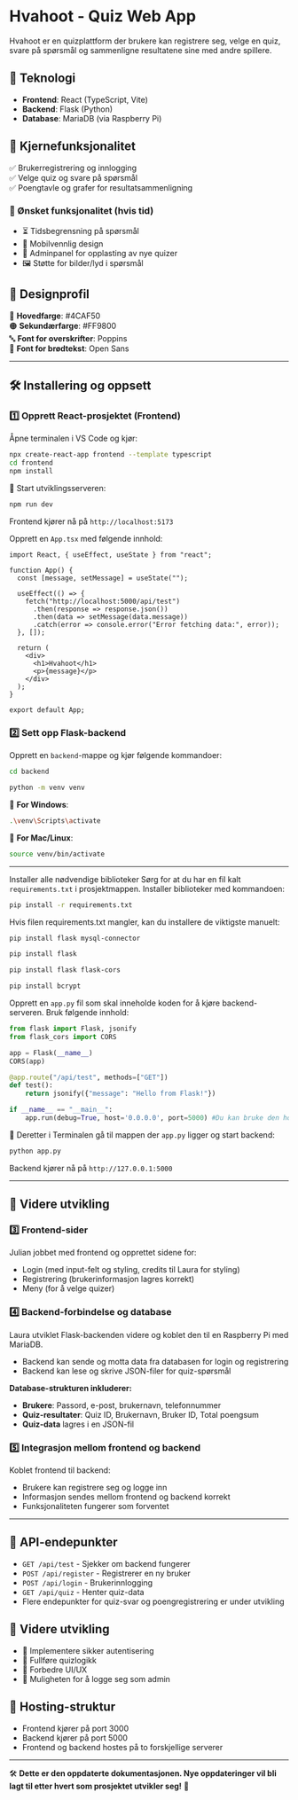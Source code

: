 
# Hvahoot - Quiz Web App

Hvahoot er en quizplattform der brukere kan registrere seg, velge en quiz, svare på spørsmål og sammenligne resultatene sine med andre spillere.

## 📌 Teknologi 
- **Frontend**: React (TypeScript, Vite)
- **Backend**: Flask (Python)
- **Database**: MariaDB (via Raspberry Pi)

## 🚀 Kjernefunksjonalitet
✅ Brukerregistrering og innlogging  
✅ Velge quiz og svare på spørsmål  
✅ Poengtavle og grafer for resultatsammenligning  

### 🎯 Ønsket funksjonalitet (hvis tid)
- ⏳ Tidsbegrensning på spørsmål
- 📱 Mobilvennlig design
- 🔧 Adminpanel for opplasting av nye quizer
- 🖼️ Støtte for bilder/lyd i spørsmål

## 🎨 Designprofil
🎨 **Hovedfarge**: #4CAF50  
🟠 **Sekundærfarge**: #FF9800  
🔤 **Font for overskrifter**: Poppins  
📝 **Font for brødtekst**: Open Sans  

---

## 🛠️ Installering og oppsett

### 1️⃣ Opprett React-prosjektet (Frontend)
Åpne terminalen i VS Code og kjør:
```sh
npx create-react-app frontend --template typescript
cd frontend
npm install
```

🚀 Start utviklingsserveren:
```sh
npm run dev
```

Frontend kjører nå på `http://localhost:5173`

Opprett en `App.tsx` med følgende innhold:
```tsx
import React, { useEffect, useState } from "react";

function App() {
  const [message, setMessage] = useState("");

  useEffect(() => {
    fetch("http://localhost:5000/api/test")
      .then(response => response.json())
      .then(data => setMessage(data.message))
      .catch(error => console.error("Error fetching data:", error));
  }, []);

  return (
    <div>
      <h1>Hvahoot</h1>
      <p>{message}</p>
    </div>
  );
}

export default App;
```

### 2️⃣ Sett opp Flask-backend
Opprett en `backend`-mappe og kjør følgende kommandoer:
```sh
cd backend
```
```sh
python -m venv venv
```

🔹 **For Windows**:
```sh
.\venv\Scripts\activate
```

🔹 **For Mac/Linux**:
```sh
source venv/bin/activate
```
---
Installer alle nødvendige biblioteker 
Sørg for at du har en fil kalt ```requirements.txt``` i prosjektmappen. 
Installer biblioteker med kommandoen:
```sh
pip install -r requirements.txt
```
Hvis filen requirements.txt mangler, kan du installere de viktigste manuelt:
```sh
pip install flask mysql-connector
```
```sh
pip install flask
````
```sh
pip install flask flask-cors
```
```sh
pip install bcrypt
```

Opprett en `app.py` fil som skal inneholde koden for å kjøre backend-serveren. Bruk følgende innhold:

```python
from flask import Flask, jsonify
from flask_cors import CORS

app = Flask(__name__)
CORS(app)

@app.route("/api/test", methods=["GET"])
def test():
    return jsonify({"message": "Hello from Flask!"})

if __name__ == "__main__":
    app.run(debug=True, host='0.0.0.0', port=5000) #Du kan bruke den host for ut
```
🚀 Deretter i Terminalen gå til mappen der ```app.py``` ligger og start backend:
```sh
python app.py
```

Backend kjører nå på `http://127.0.0.1:5000`

---

## 🔗 Videre utvikling

### 3️⃣ Frontend-sider
Julian jobbet med frontend og opprettet sidene for:
- Login (med input-felt og styling, credits til Laura for styling)
- Registrering (brukerinformasjon lagres korrekt)
- Meny (for å velge quizer)

### 4️⃣ Backend-forbindelse og database
Laura utviklet Flask-backenden videre og koblet den til en Raspberry Pi med MariaDB.
- Backend kan sende og motta data fra databasen for login og registrering
- Backend kan lese og skrive JSON-filer for quiz-spørsmål

**Database-strukturen inkluderer:**
- **Brukere**: Passord, e-post, brukernavn, telefonnummer
- **Quiz-resultater**: Quiz ID, Brukernavn, Bruker ID, Total poengsum
- **Quiz-data** lagres i en JSON-fil

### 5️⃣ Integrasjon mellom frontend og backend
 Koblet frontend til backend:
- Brukere kan registrere seg og logge inn
- Informasjon sendes mellom frontend og backend korrekt
- Funksjonaliteten fungerer som forventet

---

## 🔗 API-endepunkter
- `GET /api/test` - Sjekker om backend fungerer
- `POST /api/register` - Registrerer en ny bruker
- `POST /api/login` - Brukerinnlogging
- `GET /api/quiz` - Henter quiz-data
- Flere endepunkter for quiz-svar og poengregistrering er under utvikling

## 📌 Videre utvikling
- 🔑 Implementere sikker autentisering
- 📝 Fullføre quizlogikk
- 🎨 Forbedre UI/UX
-  👔 Muligheten for å logge seg som admin

## 📌 Hosting-struktur
- Frontend kjører på port 3000
- Backend kjører på port 5000
- Frontend og backend hostes på to forskjellige serverer

---

🛠️ **Dette er den oppdaterte dokumentasjonen. Nye oppdateringer vil bli lagt til etter hvert som prosjektet utvikler seg!** 🚀
